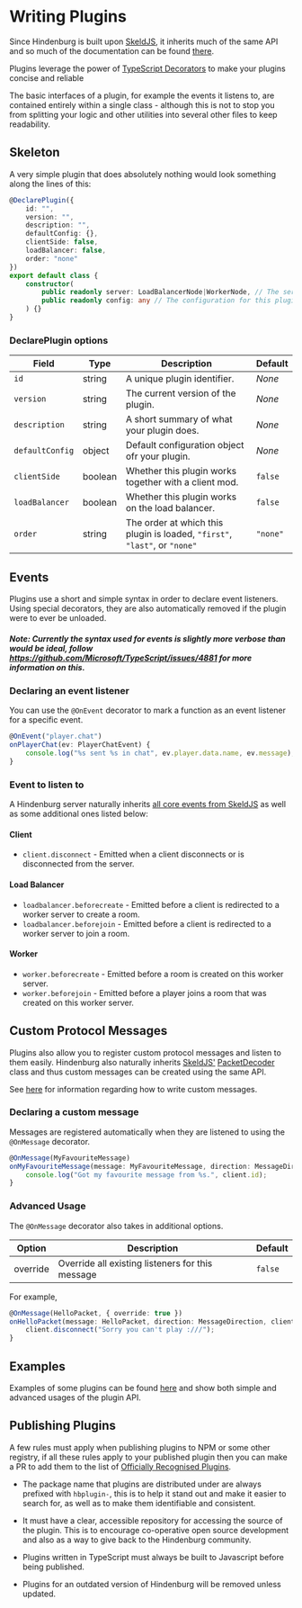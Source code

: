# Writing Plugins
Since Hindenburg is built upon [SkeldJS](https://github.com/skeldjs/SkeldJS),
it inherits much of the same API and so much of the documentation can be found
[there](https://skeldjs.github.io/SkeldJS).

Plugins leverage the power of [TypeScript Decorators](https://www.typescriptlang.org/docs/handbook/decorators.html)
to make your plugins concise and reliable

The basic interfaces of a plugin, for example the events it listens to, are
contained entirely within a single class - although this is not to stop you
from splitting your logic and other utilities into several other files to keep
readability.

## Skeleton
A very simple plugin that does absolutely nothing would look something along
the lines of this:

```ts
@DeclarePlugin({
    id: "",
    version: "",
    description: "",
    defaultConfig: {},
    clientSide: false,
    loadBalancer: false,
    order: "none"
})
export default class {
    constructor(
        public readonly server: LoadBalancerNode|WorkerNode, // The server that this plugin will work on.
        public readonly config: any // The configuration for this plugin.
    ) {}
}
```

### DeclarePlugin options
|      Field      |  Type   |                                      Description                                       | Default  |
|-----------------|---------|----------------------------------------------------------------------------------------|----------|
| `id`            | string  | A unique plugin identifier.                                                            | _None_   |
| `version`       | string  | The current version of the plugin.                                                     | _None_   |
| `description`   | string  | A short summary of what your plugin does.                                              | _None_   |
| `defaultConfig` | object  | Default configuration object ofr your plugin.                                          | _None_   |
| `clientSide`    | boolean | Whether this plugin works together with a client mod.                                  | `false`  |
| `loadBalancer`  | boolean | Whether this plugin works on the load balancer.                                        | `false`  |
| `order`         | string  | The order at which this plugin is loaded, `"first"`, `"last"`, or `"none"`             | `"none"` |

## Events
Plugins use a short and simple syntax in order to declare event listeners. Using
special decorators, they are also automatically removed if the plugin were to ever
be unloaded.

##### Note: Currently the syntax used for events is slightly more verbose than would be ideal, follow https://github.com/Microsoft/TypeScript/issues/4881 for more information on this.

### Declaring an event listener
You can use the `@OnEvent` decorator to mark a function as an event listener for
a specific event.

```ts
@OnEvent("player.chat")
onPlayerChat(ev: PlayerChatEvent) {
    console.log("%s sent %s in chat", ev.player.data.name, ev.message);
}
```

### Event to listen to
A Hindenburg server naturally inherits [all core events from SkeldJS](https://skeldjs.github.io/SkeldJS/pages/Information/Events.html#event-list)
as well as some additional ones listed below:

#### Client
* `client.disconnect` - Emitted when a client disconnects or is disconnected
from the server.

#### Load Balancer
* `loadbalancer.beforecreate` - Emitted before a client is redirected to a worker
server to create a room.
* `loadbalancer.beforejoin` - Emitted before a client is redirected to a worker
server to join a room.

#### Worker
* `worker.beforecreate` - Emitted before a room is created on this worker server.
* `worker.beforejoin` - Emitted before a player joins a room that was created on
this worker server.

## Custom Protocol Messages
Plugins also allow you to register custom protocol messages and listen to them easily.
Hindenburg also naturally inherits [SkeldJS'](https://skeldjs.github.io/SkeldJS/modules/protocol.html)
[PacketDecoder](https://skeldjs.github.io/SkeldJS/classes/protocol.packetdecoder.html)
class and thus custom messages can be created using the same API.

See [here](https://skeldjs.github.io/SkeldJS/pages/Guides/Writing%20Custom%20Protocol%20Messages.html)
for information regarding how to write custom messages.

### Declaring a custom message
Messages are registered automatically when they are listened to using the `@OnMessage`
decorator.

```ts
@OnMessage(MyFavouriteMessage)
onMyFavouriteMessage(message: MyFavouriteMessage, direction: MessageDirection, sender: Client) {
    console.log("Got my favourite message from %s.", client.id);
}
```

### Advanced Usage
The `@OnMessage` decorator also takes in additional options.

|  Option  |                    Description                   | Default |
|----------|--------------------------------------------------|---------|
| override | Override all existing listeners for this message | `false` |

For example,
```ts
@OnMessage(HelloPacket, { override: true })
onHelloPacket(message: HelloPacket, direction: MessageDirection, client: Client) {
    client.disconnect("Sorry you can't play :///");
}
```

## Examples
Examples of some plugins can be found [here](https://github.com/SkeldJS?q=hbplugin)
and show both simple and advanced usages of the plugin API.

## Publishing Plugins
A few rules must apply when publishing plugins to NPM or some other registry,
if all these rules apply to your published plugin then you can make a PR to
add them to the list of [Officially Recognised Plugins](https://github.com/SkeldJS/Hindenburg/blob/master/docs/Installing%20Plugins.md#officially-recognised-plugins).

* The package name that plugins are distributed under are always prefixed with
`hbplugin-`, this is to help it stand out and make it easier to search for,
as well as to make them identifiable and consistent.

* It must have a clear, accessible repository for accessing the source of the
plugin. This is to encourage co-operative open source development and also as a
way to give back to the Hindenburg community.

* Plugins written in TypeScript must always be built to Javascript before being
published.

* Plugins for an outdated version of Hindenburg will be removed unless updated.